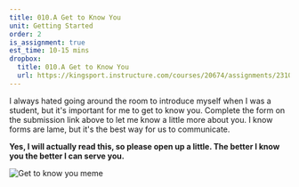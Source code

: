 ```yaml
---
title: 010.A Get to Know You
unit: Getting Started
order: 2
is_assignment: true
est_time: 10-15 mins
dropbox:
  title: 010.A Get to Know You
  url: https://kingsport.instructure.com/courses/20674/assignments/231094
---
```


I always hated going around the room to introduce myself when I was a student, but it's important for me to get to know you. Complete the form on the submission link above to let me know a little more about you. I know forms are lame, but it's the best way for us to communicate.

**Yes, I will actually read this, so please open up a little. The better I know you the better I can serve you.**

![Get to know you meme](../images/get_to_know_you.jpg)
